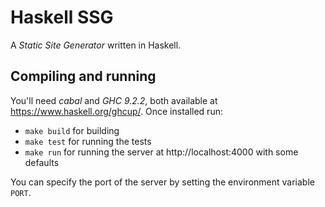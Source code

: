 # Haskell SSG

A *Static Site Generator*  written in Haskell.

## Compiling and running

You'll need *cabal* and *GHC 9.2.2*, both available at https://www.haskell.org/ghcup/.
Once installed run:
* `make build` for building
* `make test` for running the tests
* `make run` for running the server at http://localhost:4000 with some defaults

You can specify the port of the server by setting the environment variable `PORT`.

